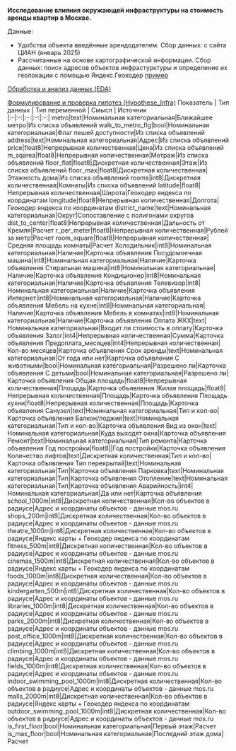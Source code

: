 **Исследование влияния окружающей инфраструктуры на стоимость аренды квартир в Москве.**

Данные:
- Удобства объекта введённые арендодателем.
Сбор данных: с сайта ЦИАН (январь 2025)
- Рассчитанные на основе картографической информации.
Сбор данных: поиск адресов объектов инфрастурктуры и определение их геолокации с помощью Яндекс.Геокодер [пример](Mall_Geolocation.ipynb)

[Обработка и анализ данных (EDA)](EDA.ipynb)

[Формулирование и проверка гипотез (Hypothese_Infra)](Hypothese_Infra.ipynb)
Показатель | Тип данных | Тип переменной | Смысл | Источник  
|:-|:-:|:-:|:-:|:-:|
metro|text|Номинальная категориальная|Ближайшее метро|Из списка объявлений
walk_to_metro_flg|bool|Номинальная категориальная|Флаг пешей доступности|Из списка объявлений
address|text|Номинальная категориальная|Адрес|Из списка объявлений
price|float8|Непрерывная количественная|Цена|Из списка объявлений
m_sqarea|float8|Непрерывная количественная|Метраж|Из списка объявлений
floor_flat|float8|Дискретная количественная|Этаж|Из списка объявлений
floor_max|float8|Дискретная количественная|Этажность дома|Из списка объявлений
rooms|int8|Дискретная количественная|Комнаты|Из списка объявлений
latitude|float8|Непрерывная количественная|Широта|Геокодер яндекса по координатам
longitude|float8|Непрерывная количественная|Долгота|Геокодер яндекса по координатам
district_name|text|Номинальная категориальная|Округ|Сопоставление с полигонами округов
dist_to_center|float8|Непрерывная количественная|Дальность от Кремля|Расчет
r_per_meter|float8|Непрерывная количественная|Рублей за метр|Расчет
room_square|float8|Непрерывная количественная|Средняя площадь комнаты|Расчет
Холодильник|int8|Номинальная категориальная|Наличие|Карточка объявления
Посудомоечная машина|int8|Номинальная категориальная|Наличие|Карточка объявления
Стиральная машина|int8|Номинальная категориальная|Наличие|Карточка объявления
Кондиционер|int8|Номинальная категориальная|Наличие|Карточка объявления
Телевизор|int8|Номинальная категориальная|Наличие|Карточка объявления
Интернет|int8|Номинальная категориальная|Наличие|Карточка объявления
Мебель на кухне|int8|Номинальная категориальная|Наличие|Карточка объявления
Мебель в комнатах|int8|Номинальная категориальная|Наличие|Карточка объявления
Оплата ЖКХ|text|Номинальная категориальная|Входит ли стоимость в оплату|Карточка объявления
Залог|int4|Непрерывная количественная|Сумма|Карточка объявления
Предоплата_месяцев|int4|Непрерывная количественная|Кол-во месяцев|Карточка объявления
Срок аренды|text|Номинальная категориальная|От года или нет|Карточка объявления
С животными|bool|Номинальная категориальная|Разрешено ли|Карточка объявления
С детьми|bool|Номинальная категориальная|Разрешено ли|Карточка объявления
Общая площадь|float8|Непрерывная количественная|Площадь|Карточка объявления
Жилая площадь|float8|Непрерывная количественная|Площадь|Карточка объявления
Площадь кухни|float8|Непрерывная количественная|Площадь|Карточка объявления
Санузел|text|Номинальная категориальная|Тип и кол-во|Карточка объявления
Балкон/лоджия|text|Номинальная категориальная|Тип и кол-во|Карточка объявления
Вид из окон|text|Номинальная категориальная|Куда выходят окна|Карточка объявления
Ремонт|text|Номинальная категориальная|Тип ремонта|Карточка объявления
Год постройки|float8||Год постройки|Карточка объявления
Количество лифтов|text|Дискретная количественная|Тип и кол-во|Карточка объявления
Тип перекрытий|text|Номинальная категориальная|Тип|Карточка объявления
Парковка|text|Номинальная категориальная|Тип|Карточка объявления
Отопление|text|Номинальная категориальная|Тип|Карточка объявления
Аварийность|int4|Номинальная категориальная|Да или нет|Карточка объявления
school_1000m|int8|Дискретная количественная|Кол-во объектов в радиусе|Адрес и координаты объектов - данные mos.ru
shops_200m|int8|Дискретная количественная|Кол-во объектов в радиусе|Адрес и координаты объектов - данные mos.ru
theatre_1000m|int8|Дискретная количественная|Кол-во объектов в радиусе|Яндекс карты + Геокодер яндекса по координатам  
fitness_500m|int8|Дискретная количественная|Кол-во объектов в радиусе|Адрес и координаты объектов - данные mos.ru
cinemas_1500m|int8|Дискретная количественная|Кол-во объектов в радиусе|Яндекс карты + Геокодер яндекса по координатам
foods_1000m|int8|Дискретная количественная|Кол-во объектов в радиусе|Адрес и координаты объектов - данные mos.ru
kindergarten_500m|int8|Дискретная количественная|Кол-во объектов в радиусе|Адрес и координаты объектов - данные mos.ru
libraries_1000m|int8|Дискретная количественная|Кол-во объектов в радиусе|Адрес и координаты объектов - данные mos.ru
parks_2000m|int8|Дискретная количественная|Кол-во объектов в радиусе|Адрес и координаты объектов - данные mos.ru
post_office_1000m|int8|Дискретная количественная|Кол-во объектов в радиусе|Адрес и координаты объектов - данные mos.ru
climbing_1000m|int8|Дискретная количественная|Кол-во объектов в радиусе|Адрес и координаты объектов - данные mos.ru
fields_1000m|int8|Дискретная количественная|Кол-во объектов в радиусе|Адрес и координаты объектов - данные mos.ru
indoor_swimming_pool_1000m|int8|Дискретная количественная|Кол-во объектов в радиусе|Адрес и координаты объектов - данные mos.ru
malls_2000m|int8|Дискретная количественная|Кол-во объектов в радиусе|Яндекс карты + Геокодер яндекса по координатам
outdoor_swimming_pool_1000m|int8|Дискретная количественная|Кол-во объектов в радиусе|Адрес и координаты объектов - данные mos.ru
is_first_floor|bool|Номинальная категориальная|Первый этаж|Расчет
is_max_floor|bool|Номинальная категориальная|Последний этаж дома|Расчет
